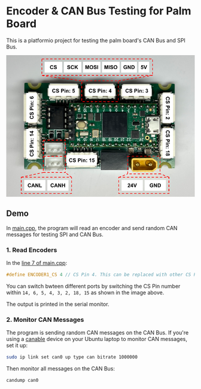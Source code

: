 # Encoder & CAN Bus Testing for Palm Board
This is a platformio project for testing the palm board's CAN Bus and SPI Bus.

![palm_board](doc/diagram.png)

## Demo
In [main.cpp](src/main.cpp), the program will read an encoder and send random CAN messages for testing SPI and CAN Bus.

### 1. Read Encoders

In the [line 7 of main.cpp](https://github.com/NU-RDS/rds25-palm-board/blob/ac7c0db73b8326acae5b45e3641a6799e41232e1/src/main.cpp#L7):

```cpp
#define ENCODER1_CS 4 // CS Pin 4. This can be replaced with other CS Pins.
```

You can switch bwteen different ports by switching the CS Pin number within `14, 6, 5, 4, 3, 2, 18, 15` as shown in the image above.

The output is printed in the serial monitor.

### 2. Monitor CAN Messages

The program is sending random CAN messages on the CAN Bus. If you're using a [canable](https://canable.io) device on your Ubuntu laptop to monitor CAN messages, set it up:

```sh
sudo ip link set can0 up type can bitrate 1000000
```

Then monitor all messages on the CAN Bus:

```sh
candump can0
```